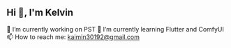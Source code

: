 ## Hi 👋, I'm Kelvin

🔭 I’m currently working on PST 
🌱 I’m currently learning Flutter and ComfyUI
📫 How to reach me: kaimin30192@gmail.com
<!--
**kaimin30192/kaimin30192** is a ✨ _special_ ✨ repository because its `README.md` (this file) appears on your GitHub profile.

Here are some ideas to get you started:

- 🔭 I’m currently working on ...
- 🌱 I’m currently learning ...
- 👯 I’m looking to collaborate on ...
- 🤔 I’m looking for help with ...
- 💬 Ask me about ...
- 📫 How to reach me: ...
- 😄 Pronouns: ...
- ⚡ Fun fact: ...
-->
